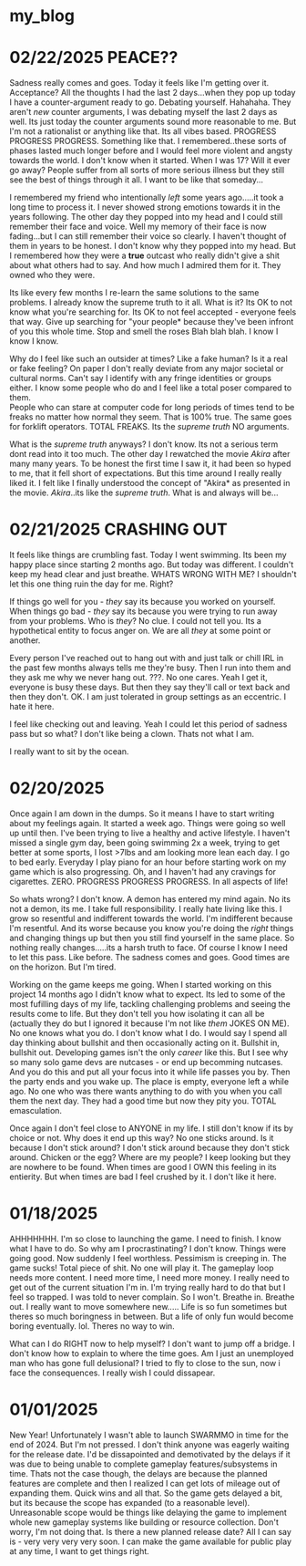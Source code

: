 # my_blog

# 02/22/2025 PEACE??

Sadness really comes and goes. Today it feels like I'm getting over it. Acceptance? All the thoughts I had the last 2 days...when they pop up today I have a counter-argument ready to go. Debating yourself. Hahahaha. They aren't *new* counter arguments, I was debating myself the last 2 days as well. Its just today the counter arguments sound more reasonable to me. But I'm not a rationalist or anything like that. Its all vibes based. PROGRESS PROGRESS PROGRESS. Something like that. I remembered..these sorts of phases lasted much longer before and I would feel more violent and angsty towards the world. I don't know when it started. When I was 17? Will it ever go away? People suffer from all sorts of more serious illness but they still see the best of things through it all. I want to be like that someday...

I remembered my friend who intentionally *left* some years ago.....it took a long time to process it. I never showed strong emotions towards it in the years following. The other day they popped into my head and I could still remember their face and voice. Well my memory of their face is now fading...but I can still remember their voice so clearly. I haven't thought of them in years to be honest. I don't know why they popped into my head. But I remembered how they were a **true** outcast who really didn't give a shit about what others had to say. And how much I admired them for it. They owned who they were. 

Its like every few months I re-learn the same solutions to the same problems.  I already know the supreme truth to it all. What is it? Its OK to not know what you're searching for. Its OK to not feel accepted - everyone feels that way. Give up searching for "your people* because they've been infront of you this whole time. Stop and smell the roses Blah blah blah. I know I know I know. 

Why do I feel like such an outsider at times? Like a fake human? Is it a real or fake feeling? On paper I don't really deviate from any major societal or cultural norms. Can't say I identify with any fringe identities or groups either. I know some people who do and I feel like a total poser compared to them.  
People who can stare at computer code for long periods of times tend to be freaks no matter how normal they seem. That is 100% true. The same goes for forklift operators. TOTAL FREAKS. Its the *supreme truth* NO arguments.

What is the *supreme truth* anyways? I don't know. Its not a serious term dont read into it too much. The other day I rewatched the movie *Akira* after many many years. To be honest the first time I saw it, it had been so hyped to me, that it fell short of expectations. But this time around I really really liked it. I felt like I finally understood the concept of "Akira* as presented in the movie. *Akira*..its like the *supreme truth*. What is and always will be... 






# 02/21/2025 CRASHING OUT

It feels like things are crumbling fast. Today I went swimming. Its been my happy place since starting 2 months ago. But today was different. I couldn't keep my head clear and just breathe. WHATS WRONG WITH ME? I shouldn't let this one thing ruin the day for me. Right? 

If things go well for you - *they* say its because you worked on yourself. When things go bad - *they* say its because you were trying to run away from your problems. Who is *they*? No clue. I could not tell you. Its a hypothetical entity to focus anger on. We are all *they* at some point or another. 


Every person I've reached out to hang out with and just talk or chill IRL in the past few months always tells me they're busy. Then I run into them and they ask me why we never hang out. ???. No one cares. Yeah I get it, everyone is busy these days. But then they say they'll call or text back and then they don't. OK. I am just tolerated in group settings as an eccentric. I hate it here. 

I feel like checking out and leaving. Yeah I could let this period of sadness pass but so what? I don't like being a clown. Thats not what I am. 

I really want to sit by the ocean. 




# 02/20/2025

Once again I am down in the dumps. So it means I have to start writing about my feelings again. It started a week ago. Things were going so well up until then. I've been trying to live a healthy and active lifestyle. I haven't missed a single gym day, been going swimming 2x a week, trying to get better at some sports, I lost >7lbs and am looking more lean each day. I go to bed early. Everyday I play piano for an hour before starting work on my game which is also progressing. Oh, and I haven't had any cravings for cigarettes. ZERO. PROGRESS PROGRESS PROGRESS. In all aspects of life! 

So whats wrong? I don't know. A demon has entered my mind again. No its not a demon, its me. I take full responsibility. I really hate living like this. I grow so resentful and indifferent towards the world. I'm indifferent because I'm resentful. And its worse because you know you're doing the *right* things and changing things up but then you still find yourself in the same place. So nothing really changes.....its a harsh truth to face. Of course I know I need to let this pass. Like before. The sadness comes and goes. Good times are on the horizon. But I'm tired.

Working on the game keeps me going. When I started working on this project 14 months ago I didn't know what to expect. Its led to some of the most fufilling days of my life, tackling challenging problems and seeing the results come to life. But they don't tell you how isolating it can all be (actually they do but I ignored it because I'm not like *them* JOKES ON ME). No one knows what you do. I don't know what I do. I would say I spend all day thinking about bullshit and then occasionally acting on it. Bullshit in, bullshit out. Developing games isn't the only *career* like this. But I see why so many solo game devs are nutcases - or end up becomming nutcases. And you do this and put all your focus into it while life passes you by. Then the party ends and you wake up. The place is empty, everyone left a while ago. No one who was there wants anything to do with you when you call them the next day. They had a good time but now they pity you. TOTAL emasculation.

Once again I don't feel close to ANYONE in my life. I still don't know if its by choice or not. Why does it end up this way? No one sticks around. Is it because I don't stick around? I don't stick around because they don't stick around. Chicken or the egg? Where are my people? I keep looking but they are nowhere to be found. When times are good I OWN this feeling in its entierity. But when times are bad I feel crushed by it. I don't like it here. 




# 01/18/2025

AHHHHHHH. I'm so close to launching the game. I need to finish. I know what I have to do. So why am I procrastinating? I don't know. Things were going good. Now suddenly I feel worthless. Pessimism is creeping in. The game sucks! Total piece of shit. No one will play it. The gameplay loop needs more content. I need more time, I need more money. I really need to get out of the current situation I'm in. I'm trying really hard to do that but I feel so trapped. I was told to never complain. So I won't. Breathe in. Breathe out. I really want to move somewhere new..... Life is so fun sometimes but theres so much boringness in between. But a life of only fun would become boring eventually. lol. Theres no way to win.

What can I do RIGHT now to help myself? I don't want to jump off a bridge.  I don't know how to explain to where the time goes. Am I just an unemployed man who has gone full delusional? I tried to fly to close to the sun, now i face the consequences. I really wish I could dissapear. 

# 01/01/2025

New Year! Unfortunately I wasn't able to launch SWARMMO in time for the end of 2024. But I'm not pressed. I don't think anyone was eagerly waiting for the release date. I'd be dissapointed and demotivated by the delays if it was due to being unable to complete gameplay features/subsystems in time. Thats not the case though, the delays are because the planned features are complete and then I realized I can get lots of mileage out of expanding them. Quick wins and all that. So the game gets delayed a bit, but its because the scope has expanded (to a reasonable level). Unreasonable scope would be things like delaying the game to implement whole new gameplay systems like building or resource collection. Don't worry, I'm not doing that. Is there a new planned release date? All I can say is - very very very very soon. I can make the game available for public play at any time, I want to get things right. 
